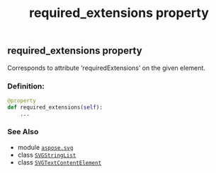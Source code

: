 ﻿---
title: required_extensions property
second_title: Aspose.SVG for Python via .NET API References
description: 
type: docs
weight: 920
url: /python-net/aspose.svg/svgtextcontentelement/required_extensions/
is_root: false
---

## required_extensions property


Corresponds to attribute ‘requiredExtensions’ on the given element.
### Definition:
```python
@property
def required_extensions(self):
    ...
```

### See Also
* module [`aspose.svg`](../../)
* class [`SVGStringList`](/svg/python-net/aspose.svg.datatypes/svgstringlist)
* class [`SVGTextContentElement`](/svg/python-net/aspose.svg/svgtextcontentelement)
